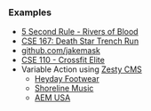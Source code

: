 <h3>Examples</h3>
<ul>
<li><a href="http://cse125.ucsd.edu/2014/groups.html">5 Second Rule - Rivers of Blood</a></li>
<li><a href="http://jakemask.com/philosopher-king/">CSE 167: Death Star Trench Run</a></li>
<li><a href="http://github.com/jakemask">github.com/jakemask</a></li>
<li><a href="http://crossfitelite.net">CSE 110 - Crossfit Elite</a></li>
<li>Variable Action using <a href="http://www.gozesty.com">Zesty CMS</a>
    <ul>
    <li><a href="http://www.heydayfootwear.com">Heyday Footwear</a></li>
    <li><a href="http://www.shorelinemusic.com">Shoreline Music</a></li>
    <li><a href="http://www.aem-usa.com">AEM USA</a></li>
    </ul>
</li>
</ul>

